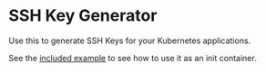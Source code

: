 # SSH Key Generator

Use this to generate SSH Keys for your Kubernetes applications. 

See the [included example](example.yaml) to see how to use it as an init container.
